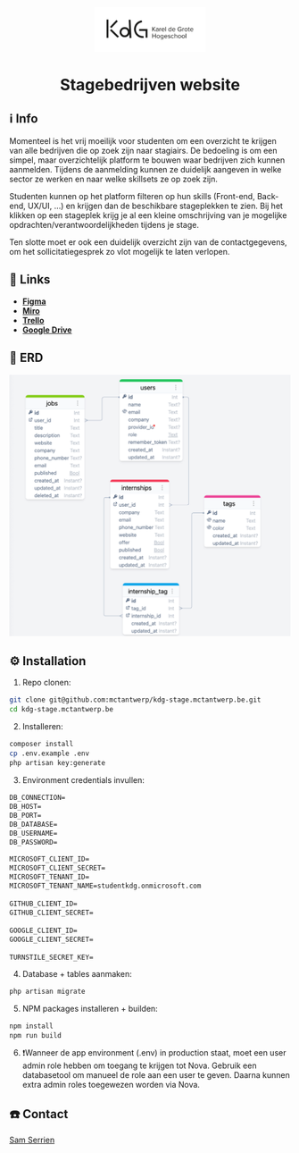 <p align="center"><img src="public/img/KdG_H_Closed_Black_sRGB.png" width="200" alt="Logo"></p>

<h1 align="center">Stagebedrijven website</h1>

## ℹ️ Info

Momenteel is het vrij moeilijk voor studenten om een overzicht te krijgen van alle bedrijven die op zoek zijn naar 
stagiairs. De bedoeling is om een simpel, maar overzichtelijk platform te bouwen waar bedrijven zich kunnen aanmelden. 
Tijdens de aanmelding kunnen ze duidelijk aangeven in welke sector ze werken en naar welke skillsets ze op zoek zijn.

Studenten kunnen op het platform filteren op hun skills (Front-end, Back-end, UX/UI, …) en krijgen dan de beschikbare 
stageplekken te zien. Bij het klikken op een stageplek krijg je al een kleine omschrijving van je 
mogelijke opdrachten/verantwoordelijkheden tijdens je stage.

Ten slotte moet er ook een duidelijk overzicht zijn van de contactgegevens, om het sollicitatiegesprek zo vlot mogelijk 
te laten verlopen.

## 🔗 Links
- **[Figma](https://www.figma.com/files/project/110303495/Stagebedrijven-site?fuid=1185143655152052833)**
- **[Miro](https://miro.com/app/board/uXjVNeB1xm0=/?share_link_id=404024392)**
- **[Trello](https://trello.com/b/LZTfJ95C/stagebedrijven-site)**
- **[Google Drive](https://drive.google.com/drive/folders/0AHD_Ps4I-Pi6Uk9PVA)**

## 💾 ERD
<p><img src="public/img/ERD.png" alt="ERD"></p>

## ⚙️ Installation

1. Repo clonen:
```bash
git clone git@github.com:mctantwerp/kdg-stage.mctantwerp.be.git
cd kdg-stage.mctantwerp.be
```
2. Installeren:
```bash
composer install
cp .env.example .env
php artisan key:generate
```

3. Environment credentials invullen:
```env
DB_CONNECTION=
DB_HOST=
DB_PORT=
DB_DATABASE=
DB_USERNAME=
DB_PASSWORD=
```

```env
MICROSOFT_CLIENT_ID=
MICROSOFT_CLIENT_SECRET=
MICROSOFT_TENANT_ID=
MICROSOFT_TENANT_NAME=studentkdg.onmicrosoft.com

GITHUB_CLIENT_ID=
GITHUB_CLIENT_SECRET=

GOOGLE_CLIENT_ID=
GOOGLE_CLIENT_SECRET=

TURNSTILE_SECRET_KEY=
```

4. Database + tables aanmaken: 
```bash
php artisan migrate
```

5. NPM packages installeren + builden: 
```bash
npm install
npm run build
```

6. ❗️Wanneer de app environment (.env) in production staat, moet een user admin role hebben om toegang te krijgen tot
    Nova. Gebruik een databasetool om manueel de role aan een user te geven. Daarna kunnen extra admin roles toegewezen
    worden via Nova.

## ☎️ Contact
[Sam Serrien](https://github.com/sam-kdg)

